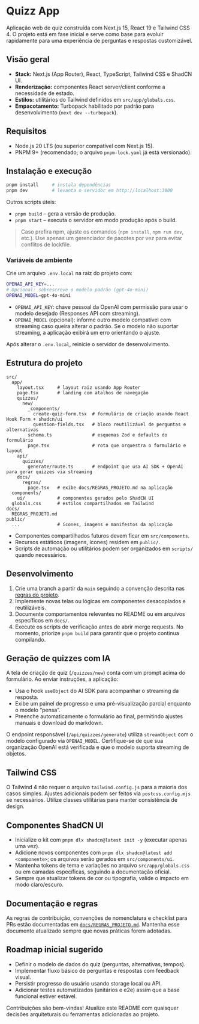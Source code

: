 # Quizz App

Aplicação web de quiz construída com Next.js 15, React 19 e Tailwind CSS 4. O projeto está em fase inicial e serve como base para evoluir rapidamente para uma experiência de perguntas e respostas customizável.

## Visão geral

- **Stack:** Next.js (App Router), React, TypeScript, Tailwind CSS e ShadCN UI.
- **Renderização:** componentes React server/client conforme a necessidade de estado.
- **Estilos:** utilitários do Tailwind definidos em `src/app/globals.css`.
- **Empacotamento:** Turbopack habilitado por padrão para desenvolvimento (`next dev --turbopack`).

## Requisitos

- Node.js 20 LTS (ou superior compatível com Next.js 15).
- PNPM 9+ (recomendado; o arquivo `pnpm-lock.yaml` já está versionado).

## Instalação e execução

```bash
pnpm install     # instala dependências
pnpm dev         # levanta o servidor em http://localhost:3000
```

Outros scripts úteis:

- `pnpm build` – gera a versão de produção.
- `pnpm start` – executa o servidor em modo produção após o build.

> Caso prefira npm, ajuste os comandos (`npm install`, `npm run dev`, etc.). Use apenas um gerenciador de pacotes por vez para evitar conflitos de lockfile.

### Variáveis de ambiente

Crie um arquivo `.env.local` na raiz do projeto com:

```bash
OPENAI_API_KEY=...
# Opcional: sobrescreve o modelo padrão (gpt-4o-mini)
OPENAI_MODEL=gpt-4o-mini
```

- `OPENAI_API_KEY`: chave pessoal da OpenAI com permissão para usar o modelo desejado (Responses API com streaming).
- `OPENAI_MODEL` (opcional): informe outro modelo compatível com streaming caso queira alterar o padrão. Se o modelo não suportar streaming, a aplicação exibirá um erro orientando o ajuste.

Após alterar o `.env.local`, reinicie o servidor de desenvolvimento.

## Estrutura do projeto

```
src/
  app/
    layout.tsx     # layout raiz usando App Router
    page.tsx       # landing com atalhos de navegação
    quizzes/
      new/
        _components/
          create-quiz-form.tsx  # formulário de criação usando React Hook Form + shadcn/ui
          question-fields.tsx   # bloco reutilizável de perguntas e alternativas
        schema.ts               # esquemas Zod e defaults do formulário
        page.tsx                # rota que orquestra o formulário e layout
    api/
      quizzes/
        generate/route.ts       # endpoint que usa AI SDK + OpenAI para gerar quizzes via streaming
    docs/
      regras/
        page.tsx   # exibe docs/REGRAS_PROJETO.md na aplicação
  components/
    ui/            # componentes gerados pelo ShadCN UI
  globals.css      # estilos compartilhados em Tailwind
docs/
  REGRAS_PROJETO.md
public/
  ...              # ícones, imagens e manifestos da aplicação
```

- Componentes compartilhados futuros devem ficar em `src/components`.
- Recursos estáticos (imagens, ícones) residem em `public/`.
- Scripts de automação ou utilitários podem ser organizados em `scripts/` quando necessários.

## Desenvolvimento

1. Crie uma branch a partir da `main` seguindo a convenção descrita nas [regras do projeto](docs/REGRAS_PROJETO.md).
2. Implemente novas telas ou lógicas em componentes desacoplados e reutilizáveis.
3. Documente comportamentos relevantes no README ou em arquivos específicos em `docs/`.
4. Execute os scripts de verificação antes de abrir merge requests. No momento, priorize `pnpm build` para garantir que o projeto continua compilando.

## Geração de quizzes com IA

A tela de criação de quiz (`/quizzes/new`) conta com um prompt acima do formulário. Ao enviar instruções, a aplicação:

- Usa o hook `useObject` do AI SDK para acompanhar o streaming da resposta.
- Exibe um painel de progresso e uma pré-visualização parcial enquanto o modelo “pensa”.
- Preenche automaticamente o formulário ao final, permitindo ajustes manuais e download do markdown.

O endpoint responsável (`/api/quizzes/generate`) utiliza `streamObject` com o modelo configurado via `OPENAI_MODEL`. Certifique-se de que sua organização OpenAI está verificada e que o modelo suporta streaming de objetos.

## Tailwind CSS

O Tailwind 4 não requer o arquivo `tailwind.config.js` para a maioria dos casos simples. Ajustes adicionais podem ser feitos via `postcss.config.mjs` se necessários. Utilize classes utilitárias para manter consistência de design.

## Componentes ShadCN UI

- Inicialize o kit com `pnpm dlx shadcn@latest init -y` (executar apenas uma vez).
- Adicione novos componentes com `pnpm dlx shadcn@latest add <componente>`; os arquivos serão gerados em `src/components/ui`.
- Mantenha tokens de tema e variações no arquivo `src/app/globals.css` ou em camadas específicas, seguindo a documentação oficial.
- Sempre que atualizar tokens de cor ou tipografia, valide o impacto em modo claro/escuro.

## Documentação e regras

As regras de contribuição, convenções de nomenclatura e checklist para PRs estão documentadas em [`docs/REGRAS_PROJETO.md`](docs/REGRAS_PROJETO.md). Mantenha esse documento atualizado sempre que novas práticas forem adotadas.

## Roadmap inicial sugerido

- Definir o modelo de dados do quiz (perguntas, alternativas, tempos).
- Implementar fluxo básico de perguntas e respostas com feedback visual.
- Persistir progresso do usuário usando storage local ou API.
- Adicionar testes automatizados (unitários e e2e) assim que a base funcional estiver estável.

Contribuições são bem-vindas! Atualize este README com quaisquer decisões arquiteturais ou ferramentas adicionadas ao projeto.
